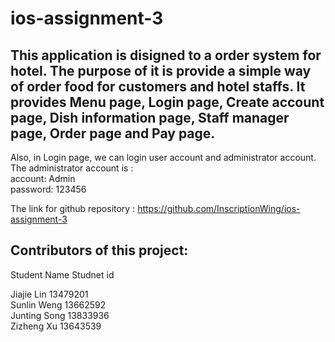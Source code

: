 # ios-assignment-3  
## This application is disigned to a order system for hotel. The purpose of it is provide a simple way of order food for customers and hotel staffs. It provides Menu page, Login page, Create account page, Dish information page, Staff manager page, Order page and Pay page.    
Also, in Login page, we can login user account and administrator account. <br> The administrator account is :  <br> account: Admin  <br> password: 123456

The link for github repository : https://github.com/InscriptionWing/ios-assignment-3   
  
## Contributors of this project:
Student Name   Studnet id   
  
Jiajie Lin     13479201  
Sunlin Weng    13662592  
Junting Song   13833936   
Zizheng Xu     13643539   
